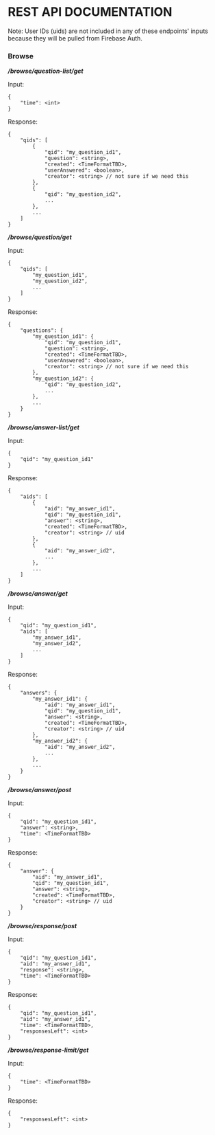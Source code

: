 # REST API DOCUMENTATION


Note: User IDs (uids) are not included in any of these endpoints' inputs because they will be pulled from Firebase Auth.

### Browse

***/browse/question-list/get***

Input:

```
{
    "time": <int>
}
```

Response: 

```
{
    "qids": [
        {
            "qid": "my_question_id1", 
            "question": <string>,
            "created": <TimeFormatTBD>,
            "userAnswered": <boolean>,
            "creator": <string> // not sure if we need this
        }, 
        {
            "qid": "my_question_id2", 
            ...
        }, 
        ...
    ]
}
```

***/browse/question/get***

Input:

```
{
    "qids": [
        "my_question_id1", 
        "my_question_id2",
        ...
    ]
}
```

Response: 

```
{
    "questions": {
        "my_question_id1": {
            "qid": "my_question_id1",
            "question": <string>,
            "created": <TimeFormatTBD>,
            "userAnswered": <boolean>,
            "creator": <string> // not sure if we need this
        }, 
        "my_question_id2": {
            "qid": "my_question_id2", 
            ...
        }, 
        ...
    }
}
```

***/browse/answer-list/get***

Input:

```
{
    "qid": "my_question_id1"
}
```

Response: 

```
{
    "aids": [
        {
            "aid": "my_answer_id1", 
            "qid": "my_question_id1",
            "answer": <string>,
            "created": <TimeFormatTBD>,
            "creator": <string> // uid
        }, 
        {
            "aid": "my_answer_id2", 
            ...
        }, 
        ...
    ]
}
```

***/browse/answer/get***

Input:

```
{
    "qid": "my_question_id1",
    "aids": [
        "my_answer_id1", 
        "my_answer_id2",
        ...
    ]
}
```

Response: 

```
{
    "answers": {
        "my_answer_id1": {
            "aid": "my_answer_id1", 
            "qid": "my_question_id1",
            "answer": <string>,
            "created": <TimeFormatTBD>,
            "creator": <string> // uid
        }, 
        "my_answer_id2": {
            "aid": "my_answer_id2", 
            ...
        }, 
        ...
    }
}
```

***/browse/answer/post***

Input:

```
{
    "qid": "my_question_id1",
    "answer": <string>,
    "time": <TimeFormatTBD>
}
```

Response: 

```
{
    "answer": {
        "aid": "my_answer_id1", 
        "qid": "my_question_id1",
        "answer": <string>,
        "created": <TimeFormatTBD>,
        "creator": <string> // uid
    }
}
```

***/browse/response/post***

Input:

```
{
    "qid": "my_question_id1",
    "aid": "my_answer_id1",
    "response": <string>,
    "time": <TimeFormatTBD>
}
```

Response: 

```
{
    "qid": "my_question_id1",
    "aid": "my_answer_id1",
    "time": <TimeFormatTBD>, 
    "responsesLeft": <int>
}
```

***/browse/response-limit/get***

Input:

```
{
    "time": <TimeFormatTBD>
}
```

Response: 

```
{
    "responsesLeft": <int>
}
```


